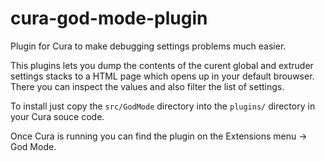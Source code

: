 # cura-god-mode-plugin
Plugin for Cura to make debugging settings problems much easier.

This plugins lets you dump the contents of the curent global and extruder settings stacks to a HTML page which opens up in your default brouwser. There you can inspect the values and also filter the list of settings.

To install just copy the `src/GodMode` directory into the `plugins/` directory in your Cura souce code.

Once Cura is running you can find the plugin on the Extensions menu -> God Mode.
